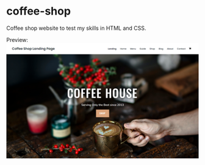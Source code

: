 # coffee-shop
Coffee shop website to test my skills in HTML and CSS.

Preview:
<img src="/img/preview.png" alt="home image">
